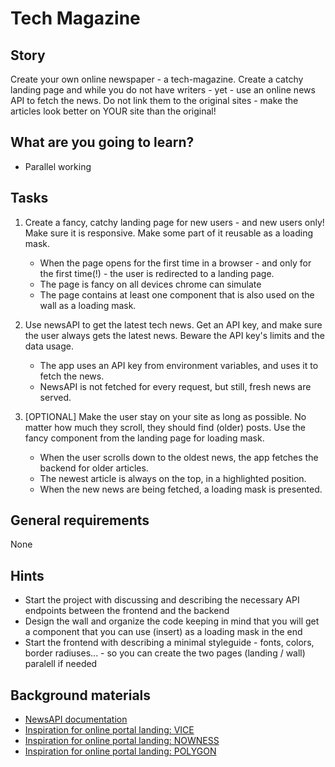 # Tech Magazine

## Story

Create your own online newspaper - a tech-magazine. Create a catchy landing page and while you do not have writers - yet - use an online news API to fetch the news. Do not link them to the original sites - make the articles look better on YOUR site than the original!

## What are you going to learn?

- Parallel working

## Tasks

1. Create a fancy, catchy landing page for new users - and new users only! Make sure it is responsive. Make some part of it reusable as a loading mask.
    - When the page opens for the first time in a browser - and only for the first time(!) - the user is redirected to a landing page.
    - The page is fancy on all devices chrome can simulate
    - The page contains at least one component that is also used on the wall as a loading mask.

2. Use newsAPI to get the latest tech news. Get an API key, and make sure the user always gets the latest news. Beware the API key's limits and the data usage.
    - The app uses an API key from environment variables, and uses it to fetch the news.
    - NewsAPI is not fetched for every request, but still, fresh news are served.

3. [OPTIONAL] Make the user stay on your site as long as possible. No matter how much they scroll, they should find (older) posts. Use the fancy component from the landing page for loading mask.
    - When the user scrolls down to the oldest news, the app fetches the backend for older articles.
    - The newest article is always on the top, in a highlighted position.
    - When the new news are being fetched, a loading mask is presented.

## General requirements

None

## Hints

- Start the project with discussing and describing the necessary API endpoints between the frontend and the backend
- Design the wall and organize the code keeping in mind that you will get a component that you can use (insert) as a loading mask in the end
- Start the frontend with describing a minimal styleguide - fonts, colors, border radiuses... - so you can create the two pages (landing / wall) paralell if needed 

## Background materials

- <i class="far fa-exclamation"></i> [NewsAPI documentation](https://newsapi.org/)
- [Inspiration for online portal landing: VICE](https://vice.com/)
- [Inspiration for online portal landing: NOWNESS](https://nowness.com/)
- [Inspiration for online portal landing: POLYGON](https://www.polygon.com)
